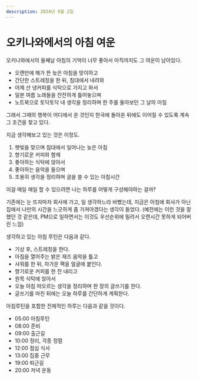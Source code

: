 ```yaml
---
description: 2024년 9월 2일
---
```


# 오키나와에서의 아침 여운

오키나와에서의 둘째날 아침의 기억이 너무 좋아서 아직까지도 그 여운이 남아있다. &#x20;

* 오랜만에 해가 뜬 늦은 아침을 맞이하고&#x20;
* 간단한 스트레칭을 한 뒤, 침대에서 내려와&#x20;
* 어제 산 냉커피를 식탁으로 가지고 와서&#x20;
* 일본 여름 노래들을 잔잔하게 틀어놓으며
* 노트북으로 토닥토닥 내 생각을 정리하며 한 주를 돌아보던 그 날의 아침&#x20;

그래서 그때의 행복이 어디에서 온 것인지 한국에 돌아온 뒤에도 이어질 수 있도록 계속 그 조건을 찾고 있다.&#x20;

지금 생각해보고 있는 것은 이정도.&#x20;

1. 햇빛을 맞으며 침대에서 일어나는 늦은 아침&#x20;
2. 향기로운 커피와 함께&#x20;
3. 좋아하는 식탁에 앉아서&#x20;
4. 좋아하는 음악을 들으며&#x20;
5. 조용히 생각을 정리하며 글을 쓸 수 있는 아침시간&#x20;

이걸 매일 매일 할 수 있으려면 나는 하루를 어떻게 구성해야하는 걸까?&#x20;

기존에는 눈 뜨자마자 회사에 가고, 일 생각하느라 바빴는데, 지금은 아침에 회사가 아닌 집에서 나만의 시간을 느긋하게 좀 가져야겠다는 생각이 들었다. (예전에는 이런 것을 잘 했던 것 같은데, PM으로 일하면서는 이것도 우선순위에 밀려서 오랜시간 못하게 되어버린 느낌)&#x20;



생각하고 있는 아침 루틴은 다음과 같다.&#x20;

* 기상 후, 스트레칭을 한다.&#x20;
* 아침을 열어주는 밝은 재즈 음악을 틀고
* 샤워를 한 뒤, 차가운 팩을 얼굴에 붙인다.&#x20;
* 향기로운 커피를 한 잔 내리고&#x20;
* 원목 식탁에 앉아서&#x20;
* 오늘 아침 떠오르는 생각을 정리하며 한 장의 글쓰기를 한다.&#x20;
* 글쓰기를 마친 뒤에는 오늘 하루를 간단하게 계획한다.&#x20;



아침루틴을 포함한 전체적인 하루는 다음과 같을 것이다.&#x20;

* 05:00 아침루틴&#x20;
* 08:00 준비&#x20;
* 09:00 출근길&#x20;
* 10:00 정리, 각종 정렬&#x20;
* 12:00 점심 식사&#x20;
* 13:00 집중 근무&#x20;
* 19:00 퇴근길&#x20;
* 20:00 저녁 운동&#x20;
